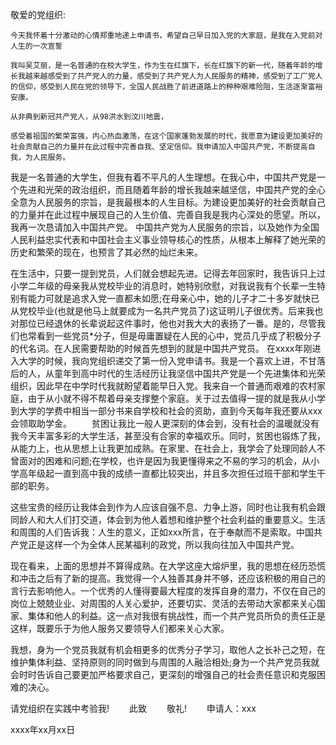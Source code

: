 敬爱的党组织:
    
    今天我怀着十分激动的心情郑重地递上申请书，希望自己早日加入党的大家庭，是我在入党前对人生的一次宣誓

    我叫吴艾丽，是一名普通的在校大学生，作为生在红旗下，长在红旗下的新一代，随着年龄的增长我越来越感受到了共产党人的力量，感受到了共产党人为人民服务的精神，感受到了工厂党人的信仰，感受到人民在党的领导下，全国人民战胜了前进道路上的种种艰难险阻，生活逐渐富裕安康。

    从非典到新冠共产党人，从98洪水到汶川地震，
    
    感受着祖国的繁荣富强，内心热血激荡，在这个国家蓬勃发展的时代，我愿意为建设更加美好的社会贡献自己的力量并在此过程中完善自我、坚定信仰。我申请加入中国共产党，不断提高自我，为人民服务。




我是一名普通的大学生，但我有着不平凡的人生理想。在我心中，中国共产党是一个先进和光荣的政治组织，而且随着年龄的增长我越来越坚信，中国共产党的全心全意为人民服务的宗旨，是我最根本的人生目标。为建设更加美好的社会贡献自己的力量并在此过程中展现自己的人生价值、完善自我是我内心深处的愿望。所以，我再一次恳请加入中国共产党。
中国共产党为人民服务的宗旨，以及她作为全国人民利益忠实代表和中国社会主义事业领导核心的性质，从根本上解释了她光荣的历史和繁荣的现在，也预言了其必然的灿烂未来。

在生活中，只要一提到党员，人们就会想起先进。记得去年回家时，我告诉只上过小学二年级的母亲我从党校毕业的消息时，她特别欣慰，对我说我有个长辈一生特别有能力可就是追求入党一直都未如愿;在母亲心中，她的儿子才二十多岁就快已从党校毕业(也就是他马上就要成为一名共产党员了)这证明儿子很优秀。后来我也对那位已经退休的长辈说起这件事时，他也对我大大的表扬了一番。是的，尽管我们也常看到一些党员*分子，但是毋庸置疑在人民的心中，党员几乎成了积极分子的代名词。在人民需要帮助的时候首先想到的就是中国共产党员。
在xxxx年刚进入大学的时候，我向党组织递交了第一份入党申请书。我是一个喜欢上进，不甘落后的人，从童年到高中时代的生活经历让我坚信中国共产党是一个先进集体和光荣组织，因此早在中学时代我就盼望着能早日入党。我来自一个普通而艰难的农村家庭，由于从小就不得不帮着母亲支撑整个家庭。关于过去值得一提的就是我从小学到大学的学费中相当一部分书来自学校和社会的资助，直到今天每年我还要从xxx会领取助学金。 　　贫困让我比一般人更深刻的体会到，没有社会的温暖就没有我今天丰富多彩的大学生活，甚至没有合家的幸福欢乐。同时，贫困也锻炼了我，从能力上，也从思想上让我更加成熟。在家里、在社会上，我学会了处理同龄人不曾面对的困难和问题;在学校，也许是因为我更懂得来之不易的学习的机会，从小学高年级起一直到高中我的成绩一直都比较突出，并且多次担任过班干部和学生干部的职务。

这些宝贵的经历让我体会到作为人应该自强不息、力争上游，同时也让我有机会跟同龄人和大人们打交道，体会到为他人着想和维护整个社会利益的重要意义。生活和周围的人们告诉我：人生的意义，正如xxx所言，在于奉献而不是索取。中国共产党正是这样一个为全体人民某福利的政党，所以我向往加入中国共产党。

现在看来，上面的思想并不算得成熟。在大学这座大熔炉里，我的思想在经历恐慌和冲击之后有了新的提高。我觉得一个人独善其身并不够，还应该积极的用自己的言行去影响他人。一个优秀的人懂得要最大程度的发挥自身的潜力，不仅在自己的岗位上兢兢业业、对周围的人关心爱护，还要切实、灵活的去带动大家都来关心国家、集体和他人的利益。这一点对我很有挑战性，而一个共产党员所负的责任正是这样，既要乐于为他人服务又要领导人们都来关心大家。

我想，身为一个党员我就有机会相更多的优秀分子学习，取他人之长补己之短，在维护集体利益、坚持原则的同时做到与周围的人融洽相处;身为一个共产党员我就会时时告诉自己要更加严格要求自己，更深刻的增强自己的社会责任意识和克服困难的决心。

请党组织在实践中考验我! 　　此致 　　敬礼! 　　申请人：xxx

xxxx年xx月xx日